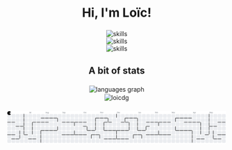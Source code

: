 <h1 align="center">Hi, I'm Loïc!</h1>

###


<div align="center">
  <img src="https://go-skill-icons.vercel.app/api/icons?i=html,css,js,svelte,tailwind,qt" height="50" alt="skills"  /> <br/>
  <img src="https://go-skill-icons.vercel.app/api/icons?i=java,cpp,asm,py,firebase" height="50" alt="skills"  /> <br/>
  <img src="https://go-skill-icons.vercel.app/api/icons?i=linux,bash,hackthebox,tryhackme" height="50" alt="skills"  />
</div>

###

<h2 align="center">A bit of stats</h2>

###

<div align="center">
  <img src="https://github-readme-stats.vercel.app/api/top-langs?username=LoicDG&locale=en&hide_title=false&layout=compact&card_width=320&langs_count=5&theme=gotham&hide_border=false&order=2" height="180" alt="languages graph" /> <br><!--
  <img align="center" src="https://github-readme-stats.vercel.app/api?username=loicdg&show_icons=true&locale=en&theme=gotham" alt="loicdg" />-->
  <img align="center" src="https://streak-stats.demolab.com/?user=loicdg&theme=gotham&" alt="loicdg" />
</div>

###

<picture>
  <source media="(prefers-color-scheme: dark)" srcset="https://raw.githubusercontent.com/LoicDG/LoicDG/output/pacman-contribution-graph-dark.svg">
  <source media="(prefers-color-scheme: light)" srcset="https://raw.githubusercontent.com/LoicDG/LoicDG/output/pacman-contribution-graph.svg">
  <img alt="pacman contribution graph" src="https://raw.githubusercontent.com/LoicDG/LoicDG/output/pacman-contribution-graph.svg">
</picture>

###
